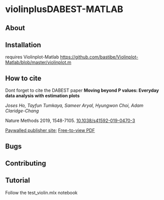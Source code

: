# violinplusDABEST-MATLAB

## About

## Installation
requires Violinplot-Matlab https://github.com/bastibe/Violinplot-Matlab/blob/master/violinplot.m

## How to cite
Dont forget to cite the DABEST paper
**Moving beyond P values: Everyday data analysis with estimation plots**

*Joses Ho, Tayfun Tumkaya, Sameer Aryal, Hyungwon Choi, Adam Claridge-Chang*

Nature Methods 2019, 1548-7105. [10.1038/s41592-019-0470-3](http://dx.doi.org/10.1038/s41592-019-0470-3)

[Paywalled publisher site](https://www.nature.com/articles/s41592-019-0470-3); [Free-to-view PDF](https://rdcu.be/bHhJ4)


## Bugs

## Contributing

## Tutorial

Follow the test_violin.mlx notebook


